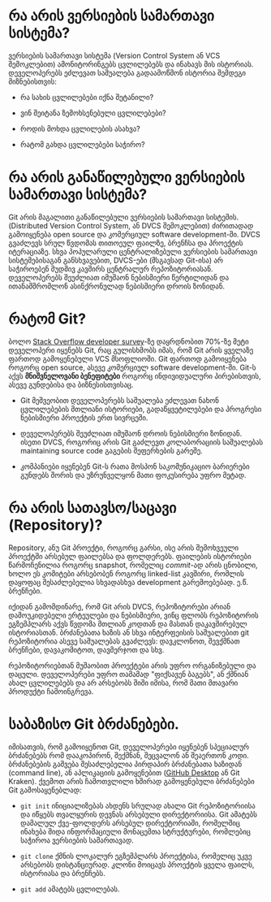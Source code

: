 # რა არის ვერსიების სამართავი სისტემა?

ვერსიების სამართავი სისტემა (Version Control System ან VCS შემოკლებით) ამონიტორინგებს ცვლილებებს და ინახავს მის ისტორიას. დეველოპერებს ეძლევათ საშუალება გადაამოწმონ ისტორია შემდეგი მიზნებისთვის:

* რა სახის ცვლილებები იქნა შეტანილი?

* ვინ შეიტანა ზემოხსენებული ცვლილებები?

* როდის მოხდა ცვლილების ასახვა?

* რატომ გახდა ცვლილებები საჭირო?

# რა არის განაწილებული ვერსიების სამართავი სისტემა?

Git არის მაგალითი განაწილებული ვერსიების სამართავი სისტემის. (Distributed Version Control System, ან DVCS შემოკლებით) ძირითადად გამოიყენება open source და კომერციულ software development-ში. DVCS გვაძლევს სრულ წვდომას თითოეულ ფაილზე, ბრენჩსა და პროექტის იტერაციაზე. სხვა პოპულარული ცენტრალიზებული ვერსიების სამართავი სისტემებისაგან განსხვავებით, DVCS-ები (მსგავსად Git-ისა) არ საჭიროებენ მუდმივ კავშირს ცენტრალურ რეპოზიტორიასან. დეველოპერებს შეუძლიათ იმუშაონ ნებისმიერი წერტილიდან და ითანამშრომლონ ასინქრონულად ნებისმიერი დროის ზონიდან.


# რატომ Git?

ბოლო [Stack Overflow developer survey](https://insights.stackoverflow.com/survey/2017#technology)-ზე დაყრდნობით 70%-ზე მეტი დეველოპერი იყენებს Git, რაც გულისხმობს იმას, რომ Git არის ყველაზე ფართოდ გამოყენებული VCS მსოფლიოში. Git ფართოდ გამოიყენება როგორც open source, ასევე კომერციულ software development-ში.
Git-ს აქვს **მნიშვნელოვანი ბენეფიტები** როგორც ინდივიდუალური პირებისთვის, ასევე გუნდებისა და ბიზნესისთვისაც.

* Git მეშვეობით დეველოპერებს საშუალება ეძლევათ ნახონ ცვლილებების მთლიანი ისტორიები, გადაწყვეტილებები და პროგრესი ნებისმიერი პროექტის ერთ სივრცეში.

* დეველოპერებს შეუძლიათ იმუშაონ დროის ნებისმიერი ზონიდან. ისეთი DVCS, როგორიც არის Git გაძლევთ კოლაბორაციის საშუალებას maintaining source code გაგების შეფერხების გარეშე.

* კომპანიები იყენებენ Git-ს რათა მოსპონ საკომუნიკაციო ბარიერები გუნდებს შორის და უზრუნველყონ მათი ფოკუსირება უფრო მეტად.


# რა არის სათავსო/საცავი (Repository)?

Repository, ანუ Git პროექტი, როგორც გარსი, ისე არის შემოხვეული პროექტში არსებულ ფაილებსა და ფოლდერებს. ფაილების ისტორიები წარმოჩენილია როგორც snapshot, რომელიც *commit*-ად არის ცნობილი, ხოლო ეს კომიტები არსებობენ როგორც linked-list კავშირი, რომლის დაყოფაც შესაძლებელია სხვადასხვა development გარემოებებად. ე.წ. ბრენჩები.

იქიდან გამომდინარე, რომ Git არის DVCS, რეპოზიტორები არიან დამოუკიდებელი ერტეულები და ნებისმიერი, ვინც ფლობს რეპოზიტორის ეგზემპლარს აქვს წვდომა მთლიან კოდთან და მასთან დაკავშირებულ ისტორიასთან. ბრძანებათა ხაზის ან სხვა ინტერფეისის საშუალებით git რეპოზიტორია ასევე საშუალებას გვაძლევს: დავკლონოთ, შევქმნათ ბრენჩები, დავაკომიტოთ, დავმერჯოთ და სხვ.

რეპოზიტორიებთან მუშაობით პროექტები არის უფრო ორგანიზებული და დაცული. დეველოპერები უფრო თამამად "ფიქსავენ ბაგებს", ან ქმნიან ახალ ცვლილებებს და არ არსებობს შიში იმისა, რომ მათი მთავარი პროდუქტი ჩამოინგრევა.


# საბაზისო Git ბრძანებები.

იმისათვის, რომ გამოიყენოთ Git, დეველოპერები იყენებენ სპეციალურ ბრძანებებს რომ დააკოპირონ, შექმნან, შეცვალონ ან შეაერთონ კოდი. ბრძანებების გაშვება შესაძლებელია პირდაპირ ბრძანებათა ხაზიდან (command line), ან აპლიკაციის გამოყენებით ([GitHub Desktop](https://desktop.github.com/) ან Git Kraken). ქვემოთ არის ჩამოთვლილი ხშირად გამოყენებული ბრძანებები Git გამოსაყენებლად:

* `git init` ინიციალიზებას ახდენს სრულად ახალი Git რეპოზიტორიისა და იწყებს თვალყურის დევნას არსებული დირექტორიისა. Git ამატებს დამალულ ქვე-ფოლდერს არსებულ დირექტორიაში, რომელშიც ინახება შიდა ინფორმაციული მონაცემთა სტრუქტურები, რომლებიც საჭიროა ვერსიების სამართავად.

* `git clone` ქმნის ლოკალურ ეგზემპლარს პროექტისა, რომელიც უკვე არსებობს დისტანციურად. კლონი მოიცავს პროექტის ყველა ფაილს, ისტორიასა და ბრენჩებს.

* `git add` ამატებს ცვლილებას.